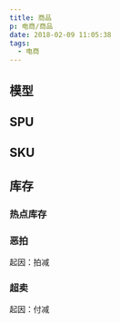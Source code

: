 ```yaml
---
title: 商品
p: 电商/商品
date: 2018-02-09 11:05:38
tags:
  - 电商
---
```




## 模型

## SPU

## SKU

## 库存

### 热点库存

### 恶拍

起因：拍减

### 超卖

起因：付减
